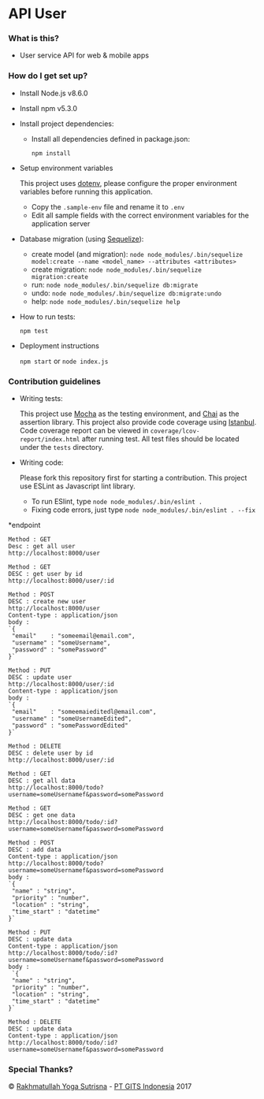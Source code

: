 # API User #

### What is this? ###

* User service API for web & mobile apps

### How do I get set up? ###

* Install Node.js v8.6.0

* Install npm v5.3.0
    
* Install project dependencies:
    
    - Install all dependencies defined in package.json:
    
        `npm install`
    
* Setup environment variables

    This project uses [dotenv](https://www.npmjs.com/package/dotenv), please configure the proper environment variables before running this application.
    
    - Copy the `.sample-env` file and rename it to `.env`
    - Edit all sample fields with the correct environment variables for the application server
    
* Database migration (using [Sequelize](http://docs.sequelizejs.com)):

    - create model (and migration): `node node_modules/.bin/sequelize model:create --name <model_name> --attributes <attributes>`
    - create migration: `node node_modules/.bin/sequelize migration:create`
    - run: `node node_modules/.bin/sequelize db:migrate`
    - undo: `node node_modules/.bin/sequelize db:migrate:undo`
    - help: `node node_modules/.bin/sequelize help`

* How to run tests:

    `npm test`

* Deployment instructions

    `npm start` or `node index.js`    

### Contribution guidelines ###

* Writing tests:

    This project use [Mocha](http://mochajs.org/) as the testing environment, and [Chai](http://chaijs.com/) as the assertion library.
    This project also provide code coverage using [Istanbul](https://www.npmjs.com/package/istanbul).
    Code coverage report can be viewed in `coverage/lcov-report/index.html` after running test.
    All test files should be located under the `tests` directory.

* Writing code:

    Please fork this repository first for starting a contribution. This project use ESLint as Javascript lint library.
    
    - To run ESlint, type `node node_modules/.bin/eslint .`
    - Fixing code errors, just type `node node_modules/.bin/eslint . --fix`

*endpoint
    
    Method : GET
    Desc : get all user
    http://localhost:8000/user
    
    Method : GET
    DESC : get user by id 
    http://localhost:8000/user/:id
    
    Method : POST 
    DESC : create new user 
    http://localhost:8000/user
    Content-type : application/json
    body :
    `{
     "email" 	: "someemail@email.com",
     "username" : "someUsername",
     "password" : "somePassword"
    }`
    
    Method : PUT
    DESC : update user
    http://localhost:8000/user/:id
    Content-type : application/json
    body :
    `{
     "email" 	: "someemaieditedl@email.com",
     "username" : "someUsernameEdited",
     "password" : "somePasswordEdited"
    }`
    
    Method : DELETE
    DESC : delete user by id 
    http://localhost:8000/user/:id
    
    Method : GET 
    DESC : get all data 
    http://localhost:8000/todo?username=someUsernamef&password=somePassword
    
    Method : GET 
    DESC : get one data 
    http://localhost:8000/todo/:id?username=someUsernamef&password=somePassword
    
    Method : POST
    DESC : add data
    Content-type : application/json
    http://localhost:8000/todo?username=someUsernamef&password=somePassword
    body :
    `{
     "name" : "string",
     "priority" : "number",
     "location" : "string",
     "time_start" : "datetime"
    }`
    
    Method : PUT
    DESC : update data
    Content-type : application/json
    http://localhost:8000/todo/:id?username=someUsernamef&password=somePassword
    body :
     `{
     "name" : "string",
     "priority" : "number",
     "location" : "string",
     "time_start" : "datetime"
    }`
    
    Method : DELETE
    DESC : update data
    Content-type : application/json
    http://localhost:8000/todo/:id?username=someUsernamef&password=somePassword
    

### Special Thanks? ###

&copy; [Rakhmatullah Yoga Sutrisna](https://source.gits.id/rakhmatullahyoga) - [PT GITS Indonesia](https://gits.co.id) 2017
